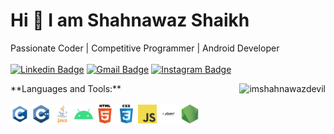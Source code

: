 # Hi 👋 I am Shahnawaz Shaikh
  Passionate Coder | Competitive Programmer | Android Developer <br> <br>
[![Linkedin Badge](https://img.shields.io/badge/-Shahnawaz%20-6633cc?style=flat-square&logo=Linkedin&logoColor=white&link=https://www.linkedin.com/in/shahnawaz-shaikh-24ba79175//)](https://www.linkedin.com/in/ishahnawazshaikh/) 
[![Gmail Badge](https://img.shields.io/badge/GMAIL-6633cc?style=flat-square&logo=Gmail&logoColor=white&link=mailto:shahnawazexplore@gmail.com)](mailto:shahnawazexplore@gmail.com)
[![Instagram Badge](https://img.shields.io/badge/__imshahnawazshaikh__-%23E0487F.svg?style=flat-square&logo=Instagram&logoColor=white&link=https://www.instagram.com/__imshahnawazshaikh__//)](https://www.instagram.com/__imshahnawazshaikh__/) 

<img align="right" src="https://komarev.com/ghpvc/?username=imshahnawazdevil&label=Profile Views&color=blue&style=plastic" alt="imshahnawazdevil" />
**Languages and Tools:**  
<br><br>
<code><img height="30" src="https://raw.githubusercontent.com/github/explore/80688e429a7d4ef2fca1e82350fe8e3517d3494d/topics/c/c.png"></code>
<code><img height="30" src="https://raw.githubusercontent.com/github/explore/80688e429a7d4ef2fca1e82350fe8e3517d3494d/topics/cpp/cpp.png"></code>
<code><img height="30" src="https://raw.githubusercontent.com/github/explore/80688e429a7d4ef2fca1e82350fe8e3517d3494d/topics/java/java.png"></code>
<code><img height="30" src="https://raw.githubusercontent.com/github/explore/80688e429a7d4ef2fca1e82350fe8e3517d3494d/topics/android/android.png"></code>
<code><img height="30" src="https://raw.githubusercontent.com/github/explore/80688e429a7d4ef2fca1e82350fe8e3517d3494d/topics/html/html.png"></code>
<code><img height="30" src="https://raw.githubusercontent.com/github/explore/80688e429a7d4ef2fca1e82350fe8e3517d3494d/topics/css/css.png"></code>
<code><img height="30" src="https://raw.githubusercontent.com/github/explore/80688e429a7d4ef2fca1e82350fe8e3517d3494d/topics/javascript/javascript.png"></code>
<code><img height="30" src="https://raw.githubusercontent.com/github/explore/80688e429a7d4ef2fca1e82350fe8e3517d3494d/topics/jquery/jquery.png"></code>
<code><img height="30" src="https://raw.githubusercontent.com/github/explore/80688e429a7d4ef2fca1e82350fe8e3517d3494d/topics/nodejs/nodejs.png"></code>


